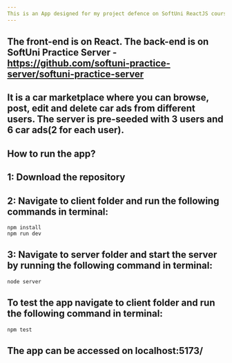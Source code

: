 ```yaml
---
This is an App designed for my project defence on SoftUni ReactJS course.
---
```

The front-end is on React.
The back-end is on SoftUni Practice Server - https://github.com/softuni-practice-server/softuni-practice-server
---
It is a car marketplace where you can browse, post, edit and delete car ads from different users.
The server is pre-seeded with 3 users and 6 car ads(2 for each user).
--
How to run the app?
--
1: Download the repository
--
2: Navigate to client folder and run the following commands in terminal:
--
    npm install
    npm run dev
3: Navigate to server folder and start the server by running the following command in terminal:
--
    node server
To test the app navigate to client folder and run the following command in terminal:
--
    npm test
The app can be accessed on localhost:5173/
--
